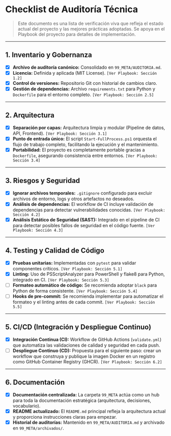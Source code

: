 # Checklist de Auditoría Técnica

> Este documento es una lista de verificación viva que refleja el estado actual del proyecto y las mejores prácticas adoptadas. Se apoya en el Playbook del proyecto para detalles de implementación.

---

## 1. Inventario y Gobernanza

- [x] **Archivo de auditoría canónico:** Consolidado en `99_META/AUDITORIA.md`.
- [x] **Licencia:** Definida y aplicada (MIT License). `[Ver Playbook: Sección 1.2]`
- [x] **Control de versiones:** Repositorio Git con historial de cambios claro.
- [x] **Gestión de dependencias:** Archivo `requirements.txt` para Python y `Dockerfile` para el entorno completo. `[Ver Playbook: Sección 2.5]`

---

## 2. Arquitectura

- [x] **Separación por capas:** Arquitectura limpia y modular (Pipeline de datos, API, Frontend). `[Ver Playbook: Sección 3.1]`
- [x] **Punto de entrada único:** El script `Start-FullProcess.ps1` orquesta el flujo de trabajo completo, facilitando la ejecución y el mantenimiento.
- [x] **Portabilidad:** El proyecto es completamente portable gracias a `Dockerfile`, asegurando consistencia entre entornos. `[Ver Playbook: Sección 3.4]`

---

## 3. Riesgos y Seguridad

- [x] **Ignorar archivos temporales:** `.gitignore` configurado para excluir archivos de entorno, logs y otros artefactos no deseados.
- [x] **Análisis de dependencias:** El workflow de CI incluye validación de dependencias para detectar vulnerabilidades conocidas. `[Ver Playbook: Sección 4.2]`
- [x] **Análisis Estático de Seguridad (SAST):** Integrado en el pipeline de CI para detectar posibles fallos de seguridad en el código fuente. `[Ver Playbook: Sección 4.3]`

---

## 4. Testing y Calidad de Código

- [x] **Pruebas unitarias:** Implementadas con `pytest` para validar componentes críticos. `[Ver Playbook: Sección 5.1]`
- [x] **Linting:** Uso de PSScriptAnalyzer para PowerShell y flake8 para Python, integrado en CI. `[Ver Playbook: Sección 5.3]`
- [ ] **Formateo automático de código:** Se recomienda adoptar `black` para Python de forma consistente. `[Ver Playbook: Sección 5.4]`
- [ ] **Hooks de pre-commit:** Se recomienda implementar para automatizar el formateo y el linting antes de cada commit. `[Ver Playbook: Sección 5.5]`

---

## 5. CI/CD (Integración y Despliegue Continuo)

- [x] **Integración Continua (CI):** Workflow de GitHub Actions (`validate.yml`) que automatiza las validaciones de calidad y seguridad en cada push.
- [ ] **Despliegue Continuo (CD):** Propuesta para el siguiente paso: crear un workflow que construya y publique la imagen Docker en un registro como GitHub Container Registry (GHCR). `[Ver Playbook: Sección 6.2]`

---

## 6. Documentación

- [x] **Documentación centralizada:** La carpeta `99_META` actúa como un hub para toda la documentación estratégica (arquitectura, decisiones, vocabulario).
- [x] **README actualizado:** El `README.md` principal refleja la arquitectura actual y proporciona instrucciones claras para empezar.
- [x] **Historial de auditorías:** Mantenido en `99_META/AUDITORIA.md` y archivado en `99_META/archivados/`.